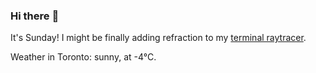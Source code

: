 ### Hi there :wave:

It's Sunday! I might be finally adding refraction to my [terminal raytracer](https://github.com/bewuethr/bash-raytracer).

Weather in Toronto: sunny, at -4°C.
